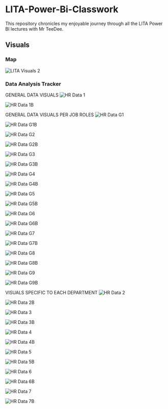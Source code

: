 # LITA-Power-Bi-Classwork
This repository chronicles my enjoyable journey through all the LITA Power BI lectures with Mr TeeDee.
## 

## Visuals
### Map
![LITA Visuals 2](https://github.com/user-attachments/assets/528339b1-b275-43f4-8b04-87062b4106e0)

### Data Analysis Tracker
GENERAL DATA VISUALS
![HR Data 1](https://github.com/user-attachments/assets/168f4d18-6d86-41d0-aa0e-48cec3f9da32)

![HR Data 1B](https://github.com/user-attachments/assets/d8613c3b-c63e-4216-8fc5-1bb79a2cda37)

GENERAL DATA VISUALS PER JOB ROLES
![HR Data G1](https://github.com/user-attachments/assets/1a7c061b-8c0b-4fac-aa3a-1dca05e5eee8)

![HR Data G1B](https://github.com/user-attachments/assets/2b9ecf1d-6476-409c-b953-43e91f238d0a)

![HR Data G2](https://github.com/user-attachments/assets/6a184826-333e-4781-8dc6-a37f1cbaad32)

![HR Data G2B](https://github.com/user-attachments/assets/53dd900f-a7c3-4d50-9883-42ae528a9222)

![HR Data G3](https://github.com/user-attachments/assets/0118c6e5-af4c-400e-9a94-11b2dafde13e)

![HR Data G3B](https://github.com/user-attachments/assets/2d9935de-f461-4919-b343-0978fd5d4e3d)

![HR Data G4](https://github.com/user-attachments/assets/9a238447-7ccb-49a7-9cf1-523ff8ddfdd5)

![HR Data G4B](https://github.com/user-attachments/assets/0426bac5-7dca-4630-adde-25890defabb5)

![HR Data G5](https://github.com/user-attachments/assets/0b50c4fc-f337-4dc1-b26e-f6a276bbc160)

![HR Data G5B](https://github.com/user-attachments/assets/fddbf83a-4ae4-4b9f-9e0f-2317f2204042)

![HR Data G6](https://github.com/user-attachments/assets/00559bc3-0458-4ed8-ac72-603c54bea16f)

![HR Data G6B](https://github.com/user-attachments/assets/e4a2c0fc-f836-4920-a151-ef69f31d4981)

![HR Data G7](https://github.com/user-attachments/assets/0eda2c67-b7d6-4355-b0af-30ced575b8ae)

![HR Data G7B](https://github.com/user-attachments/assets/67e82368-013f-49e3-9d3b-505c69a8dfa5)

![HR Data G8](https://github.com/user-attachments/assets/d13d28e0-27ba-4de9-9501-c237a611563e)

![HR Data G8B](https://github.com/user-attachments/assets/06b696fa-166c-49d7-9fd0-8957f64f6fd9)

![HR Data G9](https://github.com/user-attachments/assets/a9fbcdb6-f4c8-4da2-bb04-2a2b13a92b36)

![HR Data G9B](https://github.com/user-attachments/assets/75425a4a-2594-4528-9a9b-98312eabd1da)

VISUALS SPECIFIC TO EACH DEPARTMENT
![HR Data 2](https://github.com/user-attachments/assets/8f17f437-0689-4355-bf96-57ddcd2f2639)

![HR Data 2B](https://github.com/user-attachments/assets/25a7f35c-87fd-402c-ab7a-51be56dda6fc)

![HR Data 3](https://github.com/user-attachments/assets/05dd8460-736f-42bc-b8f1-a20dd1eb3f00)

![HR Data 3B](https://github.com/user-attachments/assets/50fbb3fa-feaf-4f5d-a792-5a544cdff34b)

![HR Data 4](https://github.com/user-attachments/assets/88b641dc-4b5b-4c99-9fcc-fd45faeacdae)

![HR Data 4B](https://github.com/user-attachments/assets/2a9f6489-2c6d-4eb0-bf2c-40a599f64a22)

![HR Data 5](https://github.com/user-attachments/assets/246f35b9-86ce-4b23-9641-edd10e87f3f5)

![HR Data 5B](https://github.com/user-attachments/assets/6b813556-89e4-432e-a2c0-b1a27ce92b15)

![HR Data 6](https://github.com/user-attachments/assets/61a02ad0-817f-4160-afa0-842daae3b389)

![HR Data 6B](https://github.com/user-attachments/assets/a2b9f7fc-b744-47bd-8c70-ea295370a001)

![HR Data 7](https://github.com/user-attachments/assets/b584403a-615a-4e87-895f-c5125124ca87)

![HR Data 7B](https://github.com/user-attachments/assets/f4074bc5-63c1-4ce8-8db8-6388ec8869ce)


